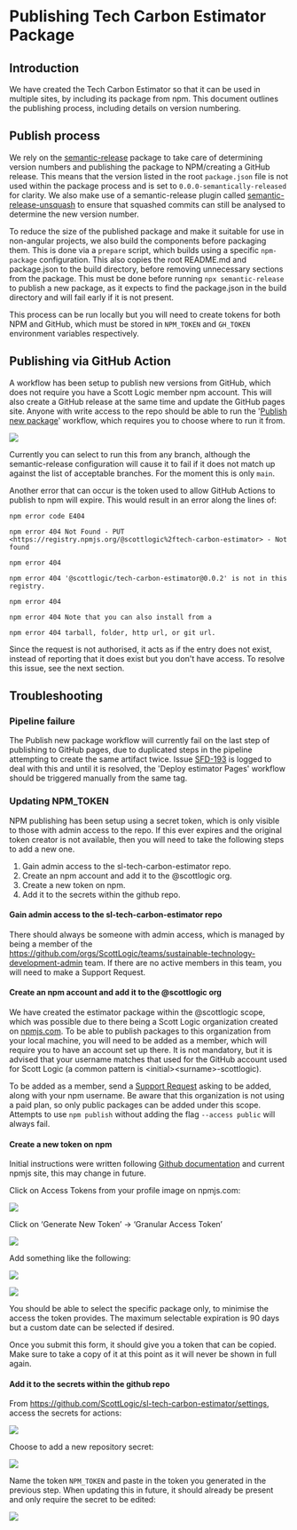 # Publishing Tech Carbon Estimator Package

## Introduction

We have created the Tech Carbon Estimator so that it can be used in multiple sites, by including its package from npm. This document outlines the publishing process, including details on version numbering.

## Publish process

We rely on the [semantic-release](https://semantic-release.gitbook.io/semantic-release/) package to take care of determining version numbers and publishing the package to NPM/creating a GitHub release. This means that the version listed in the root `package.json` file is not used within the package process and is set to `0.0.0-semantically-released` for clarity. We also make use of a semantic-release plugin called [semantic-release-unsquash](https://github.com/romap0/semantic-release-unsquash) to ensure that squashed commits can still be analysed to determine the new version number.

To reduce the size of the published package and make it suitable for use in non-angular projects, we also build the components before packaging them. This is done via a `prepare` script, which builds using a specific `npm-package` configuration. This also copies the root README.md and package.json to the build directory, before removing unnecessary sections from the package. This must be done before running `npx semantic-release` to publish a new package, as it expects to find the package.json in the build directory and will fail early if it is not present.

This process can be run locally but you will need to create tokens for both NPM and GitHub, which must be stored in `NPM_TOKEN` and `GH_TOKEN` environment variables respectively.

## Publishing via GitHub Action

A workflow has been setup to publish new versions from GitHub, which does not require you have a Scott Logic member npm account. This will also create a GitHub release at the same time and update the GitHub pages site. Anyone with write access to the repo should be able to run the '[Publish new package](https://github.com/ScottLogic/sl-tech-carbon-estimator/actions/workflows/publish-package.yml)' workflow, which requires you to choose where to run it from.

![](images/publish_process_1.png)

Currently you can select to run this from any branch, although the semantic-release configuration will cause it to fail if it does not match up against the list of acceptable branches. For the moment this is only `main`.

Another error that can occur is the token used to allow GitHub Actions to publish to npm will expire. This would result in an error along the lines of:

```
npm error code E404

npm error 404 Not Found - PUT <https://registry.npmjs.org/@scottlogic%2ftech-carbon-estimator> - Not found

npm error 404

npm error 404 '@scottlogic/tech-carbon-estimator@0.0.2' is not in this registry.

npm error 404

npm error 404 Note that you can also install from a

npm error 404 tarball, folder, http url, or git url.
```

Since the request is not authorised, it acts as if the entry does not exist, instead of reporting that it does exist but you don't have access. To resolve this issue, see the next section.

## Troubleshooting

### Pipeline failure

The Publish new package workflow will currently fail on the last step of publishing to GitHub pages, due to duplicated steps in the pipeline attempting to create the same artifact twice. Issue [SFD-193](https://scottlogic.atlassian.net/browse/SFD-193) is logged to deal with this and until it is resolved, the 'Deploy estimator Pages' workflow should be triggered manually from the same tag.

### Updating NPM_TOKEN

NPM publishing has been setup using a secret token, which is only visible to those with admin access to the repo. If this ever expires and the original token creator is not available, then you will need to take the following steps to add a new one.

1. Gain admin access to the sl-tech-carbon-estimator repo.
2. Create an npm account and add it to the @scottlogic org.
3. Create a new token on npm.
4. Add it to the secrets within the github repo.

#### Gain admin access to the sl-tech-carbon-estimator repo

There should always be someone with admin access, which is managed by being a member of the <https://github.com/orgs/ScottLogic/teams/sustainable-technology-development-admin> team. If there are no active members in this team, you will need to make a Support Request.

#### Create an npm account and add it to the @scottlogic org

We have created the estimator package within the @scottlogic scope, which was possible due to there being a Scott Logic organization created on [npmjs.com](https://www.npmjs.com/org/scottlogic). To be able to publish packages to this organization from your local machine, you will need to be added as a member, which will require you to have an account set up there. It is not mandatory, but it is advised that your username matches that used for the GitHub account used for Scott Logic (a common pattern is &lt;initial&gt;&lt;surname&gt;-scottlogic).

To be added as a member, send a [Support Request](https://scottlogic.atlassian.net/servicedesk/customer/portal/1/group/67/create/66) asking to be added, along with your npm username. Be aware that this organization is not using a paid plan, so only public packages can be added under this scope. Attempts to use `npm publish` without adding the flag `--access public` will always fail.

#### Create a new token on npm

Initial instructions were written following [Github documentation](https://docs.github.com/en/actions/publishing-packages/publishing-nodejs-packages#publishing-packages-to-the-npm-registry) and current npmjs site, this may change in future.

Click on Access Tokens from your profile image on npmjs.com:

![](images/publish_process_2.png)

Click on ‘Generate New Token’ -> ‘Granular Access Token’

![](images/publish_process_3.png)

Add something like the following:

![](images/publish_process_4.png)

![](images/publish_process_5.png)

You should be able to select the specific package only, to minimise the access the token provides. The maximum selectable expiration is 90 days but a custom date can be selected if desired.

Once you submit this form, it should give you a token that can be copied. Make sure to take a copy of it at this point as it will never be shown in full again.

#### Add it to the secrets within the github repo

From <https://github.com/ScottLogic/sl-tech-carbon-estimator/settings>, access the secrets for actions:

![](images/publish_process_6.png)

Choose to add a new repository secret:

![](images/publish_process_7.png)

Name the token `NPM_TOKEN` and paste in the token you generated in the previous step. When updating this in future, it should already be present and only require the secret to be edited:

![](images/publish_process_8.png)